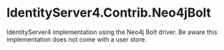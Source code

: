 # IdentityServer4.Contrib.Neo4jBolt
IdentityServer4 implementation using the Neo4j Bolt driver. Be aware this implementation does not come with a user store.
